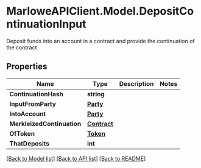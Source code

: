 # MarloweAPIClient.Model.DepositContinuationInput
Deposit funds into an account in a contract and provide the continuation of the contract

## Properties

Name | Type | Description | Notes
------------ | ------------- | ------------- | -------------
**ContinuationHash** | **string** |  | 
**InputFromParty** | [**Party**](Party.md) |  | 
**IntoAccount** | [**Party**](Party.md) |  | 
**MerkleizedContinuation** | [**Contract**](Contract.md) |  | 
**OfToken** | [**Token**](Token.md) |  | 
**ThatDeposits** | **int** |  | 

[[Back to Model list]](../README.md#documentation-for-models) [[Back to API list]](../README.md#documentation-for-api-endpoints) [[Back to README]](../README.md)

